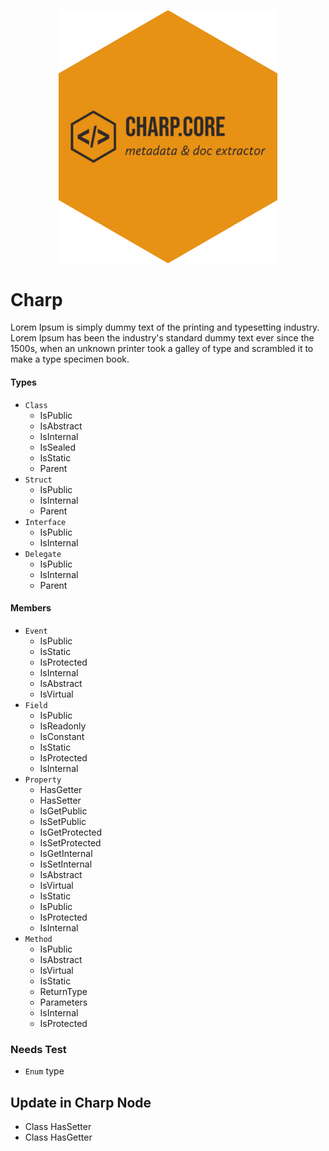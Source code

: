 <p align="center">
  <img src="./docs/media/charp-core-logo.png" style="width: 350px;margin-left: auto;margin-right: auto;">
</p>

# Charp

Lorem Ipsum is simply dummy text of the printing and typesetting industry. Lorem Ipsum has been the industry's standard dummy text ever since the 1500s, when an unknown printer took a galley of type and scrambled it to make a type specimen book. 

#### Types

- `Class`
  - IsPublic
  - IsAbstract
  - IsInternal
  - IsSealed
  - IsStatic
  - Parent
- `Struct`
  - IsPublic
  - IsInternal
  - Parent
- `Interface`
  - IsPublic
  - IsInternal
- `Delegate`
  - IsPublic
  - IsInternal
  - Parent

#### Members

- `Event`
  - IsPublic
  - IsStatic
  - IsProtected
  - IsInternal
  - IsAbstract
  - IsVirtual
- `Field`
  - IsPublic
  - IsReadonly
  - IsConstant
  - IsStatic
  - IsProtected
  - IsInternal
- `Property`
  - HasGetter
  - HasSetter
  - IsGetPublic
  - IsSetPublic
  - IsGetProtected
  - IsSetProtected
  - IsGetInternal
  - IsSetInternal
  - IsAbstract
  - IsVirtual
  - IsStatic
  - IsPublic
  - IsProtected
  - IsInternal
- `Method`
  - IsPublic
  - IsAbstract
  - IsVirtual
  - IsStatic
  - ReturnType
  - Parameters
  - IsInternal
  - IsProtected

### Needs Test

- `Enum` type


## Update in Charp Node

- Class HasSetter
- Class HasGetter